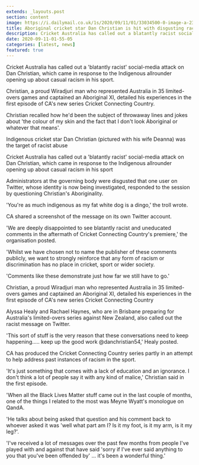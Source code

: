```yaml
---
extends: _layouts.post
section: content
image: https://i.dailymail.co.uk/1s/2020/09/11/01/33034500-0-image-a-23_1599782903969.jpg 
title: Aboriginal cricket star Dan Christian is hit with disgusting racist abuse 
description: Cricket Australia has called out a blatantly racist social-media attack on Dan Christian, which came in response to the Indigenous allrounder opening up about casual racism in his sport. 
date: 2020-09-11-01-55-05 
categories: [latest, news] 
featured: true 
--- 
```

Cricket Australia has called out a 'blatantly racist' social-media attack on Dan Christian, which came in response to the Indigenous allrounder opening up about casual racism in his sport.

Christian, a proud Wiradjuri man who represented Australia in 35 limited-overs games and captained an Aboriginal XI, detailed his experiences in the first episode of CA's new series Cricket Connecting Country.

Christian recalled how he'd been the subject of throwaway lines and jokes about 'the colour of my skin and the fact that I don't look Aboriginal or whatever that means'.

Indigenous cricket star Dan Christian (pictured with his wife Deanna) was the target of racist abuse

Cricket Australia has called out a 'blatantly racist' social-media attack on Dan Christian, which came in response to the Indigenous allrounder opening up about casual racism in his sport

Administrators at the governing body were disgusted that one user on Twitter, whose identity is now being investigated, responded to the session by questioning Christian's Aboriginality.

'You're as much indigenous as my fat white dog is a dingo,' the troll wrote.

CA shared a screenshot of the message on its own Twitter account.

'We are deeply disappointed to see blatantly racist and uneducated comments in the aftermath of Cricket Connecting Country's premiere,' the organisation posted.

'Whilst we have chosen not to name the publisher of these comments publicly, we want to strongly reinforce that any form of racism or discrimination has no place in cricket, sport or wider society.

'Comments like these demonstrate just how far we still have to go.'

Christian, a proud Wiradjuri man who represented Australia in 35 limited-overs games and captained an Aboriginal XI, detailed his experiences in the first episode of CA's new series Cricket Connecting Country

Alyssa Healy and Rachael Haynes, who are in Brisbane preparing for Australia's limited-overs series against New Zealand, also called out the racist message on Twitter.

'This sort of stuff is the very reason that these conversations need to keep happening..... keep up the good work @danchristian54,' Healy posted.

CA has produced the Cricket Connecting Country series partly in an attempt to help address past instances of racism in the sport.

'It's just something that comes with a lack of education and an ignorance. I don't think a lot of people say it with any kind of malice,' Christian said in the first episode.

'When all the Black Lives Matter stuff came out in the last couple of months, one of the things I related to the most was Meyne Wyatt's monologue on QandA.

'He talks about being asked that question and his comment back to whoever asked it was 'well what part am I? Is it my foot, is it my arm, is it my leg?'.

'I've received a lot of messages over the past few months from people I've played with and against that have said 'sorry if I've ever said anything to you that you've been offended by' ... it's been a wonderful thing.'

